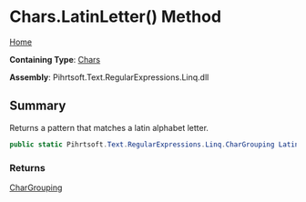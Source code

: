 # Chars\.LatinLetter\(\) Method

[Home](../../../../../../README.md)

**Containing Type**: [Chars](../README.md)

**Assembly**: Pihrtsoft\.Text\.RegularExpressions\.Linq\.dll

## Summary

Returns a pattern that matches a latin alphabet letter\.

```csharp
public static Pihrtsoft.Text.RegularExpressions.Linq.CharGrouping LatinLetter()
```

### Returns

[CharGrouping](../../CharGrouping/README.md)

